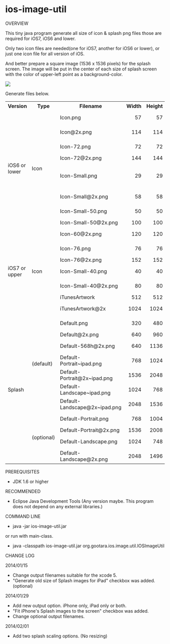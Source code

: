 ios-image-util
==============

OVERVIEW

This tiny java program generate all size of icon & splash png files those are required for iOS7, iOS6 and lower.

Only two icon files are needed(one for iOS7, another for iOS6 or lower), or just one icon file for all version of iOS.

And better prepare a square image (1536 x 1536 pixels) for the splash screen. The image will be put in the center of each size of splash screen with the color of upper-left point as a background-color.

<img src="https://github.com/gootara-org/ios-image-util/blob/master/ios-image-util/docs/screen.png?raw=true" />

Generate files below.
<table>
	<tr>
		<th>Version</th>
		<th>Type</th>
		<th>Filename</th>
		<th>Width</th>
		<th>Height</th>
		<th>Description</th>
	</tr>
	<tr>
		<td rowspan="8">iOS6 or lower</td>
		<td rowspan="8">Icon</td>
		<td>Icon.png</td>
		<td align="right">57</td>
		<td align="right">57</td>
		<td>iPhone 3G / 3GS</td>
	</tr>
	<tr>
		<td>Icon@2x.png</td>
		<td align="right">114</td>
		<td align="right">114</td>
		<td>iPhone4 or later</td>
	</tr>
	<tr>
		<td>Icon-72.png</td>
		<td align="right">72</td>
		<td align="right">72</td>
		<td>iPad / iPad2 / iPad mini</td>
	</tr>
	<tr>
		<td>Icon-72@2x.png</td>
		<td align="right">144</td>
		<td align="right">144</td>
		<td>iPad3 or later</td>
	</tr>
	<tr>
		<td>Icon-Small.png</td>
		<td align="right">29</td>
		<td align="right">29</td>
		<td>iPhone3G / 3GS / iPad / iPad2 / iPad mini</td>
	</tr>
	<tr>
		<td>Icon-Small@2x.png</td>
		<td align="right">58</td>
		<td align="right">58</td>
		<td>iPhone4 / iPad3 or later</td>
	</tr>
	<tr>
		<td>Icon-Small-50.png</td>
		<td align="right">50</td>
		<td align="right">50</td>
		<td>iPad / iPad2 / iPad mini</td>
	</tr>
	<tr>
		<td>Icon-Small-50@2x.png</td>
		<td align="right">100</td>
		<td align="right">100</td>
		<td>iPad3 or later</td>
	</tr>
	<tr>
		<td rowspan="7">iOS7 or upper</td>
		<td rowspan="7">Icon</td>
		<td>Icon-60@2x.png</td>
		<td align="right">120</td>
		<td align="right">120</td>
		<td>iPhone4 or later</td>
	</tr>
	<tr>
		<td>Icon-76.png</td>
		<td align="right">76</td>
		<td align="right">76</td>
		<td>iPad / iPad2 / iPad mini</td>
	</tr>
	<tr>
		<td>Icon-76@2x.png</td>
		<td align="right">152</td>
		<td align="right">152</td>
		<td>iPad3 or later</td>
	</tr>
	<tr>
		<td>Icon-Small-40.png</td>
		<td align="right">40</td>
		<td align="right">40</td>
		<td>iPad2 / iPad mini</td>
	</tr>
	<tr>
		<td>Icon-Small-40@2x.png</td>
		<td align="right">80</td>
		<td align="right">80</td>
		<td>iPhone4 / iPad3 or later</td>
	</tr>
	<tr>
		<td>iTunesArtwork</td>
		<td align="right">512</td>
		<td align="right">512</td>
		<td>iTunes Artwork</td>
	</tr>
	<tr>
		<td>iTunesArtwork@2x</td>
		<td align="right">1024</td>
		<td align="right">1024</td>
		<td>iTunes Artwork(Retina)</td>
	</tr>
	<tr>
		<td rowspan="11">Splash</td>
		<td rowspan="7">(default)</td>
		<td>Default.png</td>
		<td align="right">320</td>
		<td align="right">480</td>
		<td>iPhone 3G / 3GS</td>
	</tr>
	<tr>
		<td>Default@2x.png</td>
		<td align="right">640</td>
		<td align="right">960</td>
		<td>iPhone4 / 4S</td>
	</tr>
	<tr>
		<td>Default-568h@2x.png</td>
		<td align="right">640</td>
		<td align="right">1136</td>
		<td>iPhone 5 or later</td>
	</tr>
	<tr>
		<td>Default-Portrait~ipad.png</td>
		<td align="right">768</td>
		<td align="right">1024</td>
		<td>iPad / iPad2 / iPad mini</td>
	</tr>
	<tr>
		<td>Default-Portrait@2x~ipad.png</td>
		<td align="right">1536</td>
		<td align="right">2048</td>
		<td>iPad 3 or later</td>
	</tr>
	<tr>
		<td>Default-Landscape~ipad.png</td>
		<td align="right">1024</td>
		<td align="right">768</td>
		<td>iPad 3 or later</td>
	</tr>
	<tr>
		<td>Default-Landscape@2x~ipad.png</td>
		<td align="right">2048</td>
		<td align="right">1536</td>
		<td>iPad 3 or later</td>
	</tr>
	<tr>
		<td rowspan="4">(optional)</td>
		<td>Default-Portrait.png</td>
		<td align="right">768</td>
		<td align="right">1004</td>
		<td>iPad / iPad2 / iPad mini</td>
	</tr>
	<tr>
		<td>Default-Portrait@2x.png</td>
		<td align="right">1536</td>
		<td align="right">2008</td>
		<td>iPad 3 or later</td>
	</tr>
	<tr>
		<td>Default-Landscape.png</td>
		<td align="right">1024</td>
		<td align="right">748</td>
		<td>iPad / iPad2 / iPad mini</td>
	</tr>
	<tr>
		<td>Default-Landscape@2x.png</td>
		<td align="right">2048</td>
		<td align="right">1496</td>
		<td>iPad 3 or later</td>
	</tr>
</table>



PREREQUISITES

- JDK 1.6 or higher

RECOMMENDED

- Eclipse Java Development Tools (Any version maybe. This program does not depend on any external libraries.)



COMMAND LINE

- java -jar ios-image-util.jar

or run with main-class.

- java -classpath ios-image-util.jar org.gootara.ios.image.util.IOSImageUtil



CHANGE LOG

2014/01/15
- Change output filenames suitable for the xcode 5.
- "Generate old size of Splash images for iPad" checkbox was added.(optional)

2014/01/29
- Add new output option. iPhone only, iPad only or both.
- "Fit iPhone's Splash images to the screen" checkbox was added.
- Change optional output filenames.

2014/02/01
- Add two splash scaling options. (No resizing)



